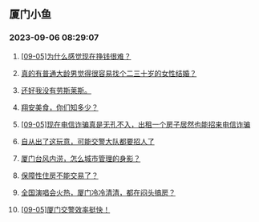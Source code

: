 ## 厦门小鱼 
### 2023-09-06 08:29:07

1. [[09-05]为什么感觉现在挣钱很难？](http://bbs.xmfish.com/read-htm-tid-18066551.html)

2. [真的有普通大龄男觉得很容易找个二三十岁的女性结婚？](http://bbs.xmfish.com/read-htm-tid-18066432.html)

3. [还好我没有劳斯莱斯。](http://bbs.xmfish.com/read-htm-tid-18066632.html)

4. [翔安美食，你们知多少？](http://bbs.xmfish.com/read-htm-tid-18066649.html)

5. [[09-05]现在电信诈骗真是无孔不入，出租一个房子居然也能招来电信诈骗](http://bbs.xmfish.com/read-htm-tid-18066444.html)

6. [自从出了这玩意，可能交警大队都要招人了](http://bbs.xmfish.com/read-htm-tid-18066697.html)

7. [厦门台风内涝，怎么城市管理的身影？](http://bbs.xmfish.com/read-htm-tid-18066701.html)

8. [保障性住房不能交易了？](http://bbs.xmfish.com/read-htm-tid-18066729.html)

9. [全国演唱会火热，厦门冷冷清清，都在闷头搞房？](http://bbs.xmfish.com/read-htm-tid-18066668.html)

10. [[09-05]厦门交警效率挺快！](http://bbs.xmfish.com/read-htm-tid-18066775.html)

